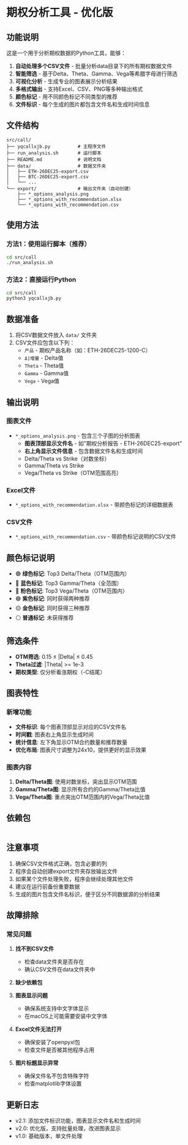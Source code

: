 # 期权分析工具 - 优化版

## 功能说明

这是一个用于分析期权数据的Python工具，能够：

1. **自动处理多个CSV文件** - 批量分析data目录下的所有期权数据文件
2. **智能筛选** - 基于Delta、Theta、Gamma、Vega等希腊字母进行筛选
3. **可视化分析** - 生成专业的图表展示分析结果
4. **多格式输出** - 支持Excel、CSV、PNG等多种输出格式
5. **颜色标记** - 用不同颜色标记不同类型的推荐
6. **文件标识** - 每个生成的图片都包含文件名和生成时间信息

## 文件结构

```
src/call/
├── yqcallxjb.py          # 主程序文件
├── run_analysis.sh       # 运行脚本
├── README.md             # 说明文档
├── data/                 # 数据文件夹
│   ├── ETH-26DEC25-export.csv
│   ├── BTC-26DEC25-export.csv
│   └── ...
└── export/               # 输出文件夹（自动创建）
    ├── *_options_analysis.png
    ├── *_options_with_recommendation.xlsx
    └── *_options_with_recommendation.csv
```

## 使用方法

### 方法1：使用运行脚本（推荐）

```bash
cd src/call
./run_analysis.sh
```

### 方法2：直接运行Python

```bash
cd src/call
python3 yqcallxjb.py
```

## 数据准备

1. 将CSV数据文件放入 `data/` 文件夹
2. CSV文件应包含以下列：
   - `产品` - 期权产品名称（如：ETH-26DEC25-1200-C）
   - `Δ|增量` - Delta值
   - `Theta` - Theta值
   - `Gamma` - Gamma值
   - `Vega` - Vega值

## 输出说明

### 图表文件
- `*_options_analysis.png` - 包含三个子图的分析图表
  - **图表顶部显示文件名** - 如"期权分析报告 - ETH-26DEC25-export"
  - **右上角显示文件信息** - 包含数据文件名和生成时间
  - Delta/Theta vs Strike（对数坐标）
  - Gamma/Theta vs Strike
  - Vega/Theta vs Strike（OTM范围高亮）

### Excel文件
- `*_options_with_recommendation.xlsx` - 带颜色标记的详细数据表

### CSV文件
- `*_options_with_recommendation.csv` - 带颜色标记说明的CSV文件

## 颜色标记说明

- 🟢 **绿色标记**: Top3 Delta/Theta（OTM范围内）
- 🔵 **蓝色标记**: Top3 Gamma/Theta（全范围）
- 🩷 **粉色标记**: Top3 Vega/Theta（OTM范围内）
- 🟣 **紫色标记**: 同时获得两种推荐
- 🟡 **金色标记**: 同时获得三种推荐
- ⚪ **普通标记**: 未获得推荐

## 筛选条件

- **OTM筛选**: 0.15 ≤ |Delta| ≤ 0.45
- **Theta过滤**: |Theta| >= 1e-3
- **期权类型**: 仅分析看涨期权（-C结尾）

## 图表特性

### 新增功能
- **文件标识**: 每个图表顶部显示对应的CSV文件名
- **时间戳**: 图表右上角显示生成时间
- **统计信息**: 左下角显示OTM合约数量和推荐数量
- **优化布局**: 图表尺寸调整为24x10，提供更好的显示效果

### 图表内容
1. **Delta/Theta图**: 使用对数坐标，突出显示OTM范围
2. **Gamma/Theta图**: 显示所有合约的Gamma/Theta比值
3. **Vega/Theta图**: 重点突出OTM范围内的Vega/Theta比值

## 依赖包

```bash
```

## 注意事项

1. 确保CSV文件格式正确，包含必要的列
2. 程序会自动创建export文件夹存放输出文件
3. 如果某个文件处理失败，程序会继续处理其他文件
4. 建议在运行前备份重要数据
5. 生成的图片包含文件名标识，便于区分不同数据源的分析结果

## 故障排除

### 常见问题

1. **找不到CSV文件**
   - 检查data文件夹是否存在
   - 确认CSV文件在data文件夹中

2. **缺少依赖包**

3. **图表显示问题**
   - 确保系统支持中文字体显示
   - 在macOS上可能需要安装中文字体

4. **Excel文件无法打开**
   - 确保安装了openpyxl包
   - 检查文件是否被其他程序占用

5. **图片标题显示异常**
   - 确保文件名不包含特殊字符
   - 检查matplotlib字体设置

## 更新日志

- v2.1: 添加文件标识功能，图表显示文件名和生成时间
- v2.0: 优化版，支持批量处理，改进图表显示
- v1.0: 基础版本，单文件处理
